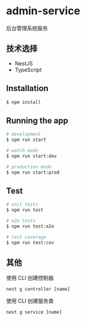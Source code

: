 # admin-service

后台管理系统服务

## 技术选择

- NestJS
- TypeScript

## Installation

```bash
$ npm install
```

## Running the app

```bash
# development
$ npm run start

# watch mode
$ npm run start:dev

# production mode
$ npm run start:prod
```

## Test

```bash
# unit tests
$ npm run test

# e2e tests
$ npm run test:e2e

# test coverage
$ npm run test:cov
```

## 其他

使用 CLI 创建控制器
```
nest g controller [name]
```

使用 CLI 创建服务类
```
nest g service [name]
```
